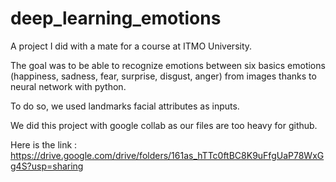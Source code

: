 # deep_learning_emotions
A project I did with a mate for a course at ITMO University.

The goal was to be able to recognize emotions between six basics emotions (happiness, sadness, fear, surprise, disgust, anger) from images thanks to neural network with python.

To do so, we used landmarks facial attributes as inputs.

We did this project with google collab as our files are too heavy for github. 

Here is the link : https://drive.google.com/drive/folders/161as_hTTc0ftBC8K9uFfgUaP78WxGg4S?usp=sharing


